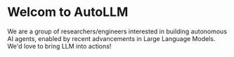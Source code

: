 # Welcom to AutoLLM

We are a group of researchers/engineers interested in building autonomous AI agents, enabled by recent advancements in Large Language Models. We'd love to bring LLM into actions!
